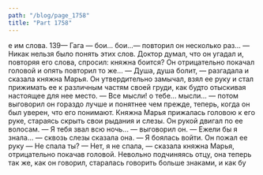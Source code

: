 ```yaml
---
path: "/blog/page_1758"
title: "Part 1758"
---
```


е им слова.
139— Гага — бои... бои...— повторил он несколько раз... — Никак нельзя было понять этих слов. Доктор думал, что он угадал и, повторяя его слова, спросил: княжна боится? Он отрицательно покачал головой и опять повторил то же...
— Душа, душа болит, — разгадала и сказала княжна Марья. Он утвердительно замычал, взял ее руку и стал прижимать ее к различным частям своей груди, как будто отыскивая настоящее для нее место.
— Все мысли! о тебе... мысли... — потом выговорил он гораздо лучше и понятнее чем прежде, теперь, когда он был уверен, что его понимают. Княжна Марья прижалась головою к его руке, стараясь скрыть свои рыдания и слезы.
Он рукой двигал по ее волосам.
— Я тебя звал всю ночь... — выговорил он.
— Ежели бы я знала... — сквозь слезы сказала она. — Я боялась войти.
Он пожал ее руку
— Не спала ты?
— Нет, я не спала, — сказала княжна Марья, отрицательно покачав головой. Невольно подчиняясь отцу, она теперь так же, как он говорил, старалась говорить больше знаками, и как бу
